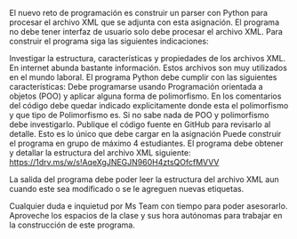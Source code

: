 El nuevo reto de programación es construir un parser con Python  para procesar el archivo XML que se adjunta con esta asignación.  El programa no debe tener interfaz de usuario solo debe procesar el archivo XML.  Para construir el programa siga las siguientes indicaciones:

Investigar la estructura, características y propiedades de los archivos XML. En internet abunda bastante información. Estos archivos son muy utilizados en el mundo laboral.
El programa Python debe cumplir con las siguientes características:
Debe programarse usando Programación orientada a objetos (POO) y aplicar alguna forma de polimorfismo. En los comentarios del código debe quedar indicado explicitamente donde esta el polimorfismo y que tipo de Polimorfismo es.  Si no sabe nada de POO y polimorfismo debe investigarlo. 
Publique el código fuente en GitHub para revisarlo al detalle. Esto es lo único que debe cargar en la asignación
Puede construir  el programa en grupo de máximo 4 estudiantes. 
El programa debe obtener y detallar la estructura del archivo XML siguiente: 
https://1drv.ms/w/s!AqeXgJNEGJN960H4ztsQOfcfMVVV

La salida del programa debe poder leer  la estructura del archivo XML aun cuando este sea modificado o se le agreguen nuevas etiquetas. 

Cualquier duda e inquietud por Ms Team con tiempo para poder asesorarlo. Aproveche los espacios de la clase y sus hora autónomas  para trabajar en la construcción de este programa. 